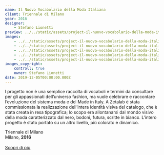 ```yaml
---
name: Il Nuovo Vocabolario della Moda Italiana
client: Triennale di Milano
year: 2016
designer:
    - Stefano Lionetti
preview: ../../static/assets/project-il-nuovo-vocabolario-della-moda-italiana-01.jpg
images:
    - ../../static/assets/project-il-nuovo-vocabolario-della-moda-italiana-01.jpg
    - ../../static/assets/project-il-nuovo-vocabolario-della-moda-italiana-02.jpg
    - ../../static/assets/project-il-nuovo-vocabolario-della-moda-italiana-03.jpg
    - ../../static/assets/project-il-nuovo-vocabolario-della-moda-italiana-04.jpg
    - ../../static/assets/project-il-nuovo-vocabolario-della-moda-italiana-05.jpg
images_copyright:
    controll: true
    owner: Stefano Lionetti
date: 2019-12-05T00:00:00.000Z
---
```


l progetto non è una semplice raccolta di vocaboli e termini da consultare per gli appassionati dell’universo fashion, ma vuole celebrare e raccontare l’evoluzione del sistema moda e del Made in Italy. A Zetalab è stata commissionata la realizzazione dell’intera identità visiva del catalogo, che è stata creata in resa tipografica; lo scopo era allontanarsi dal mondo visivo della moda caratterizzato dal nero, bodoni, futura, scritte in bianco. L’intero progetto è stato portato su un altro livello, più colorato e dinamico.

Triennale di Milano  
Milano, **2016**<br><br>
[Scopri di più](https://www.zetalab.com/il-nuovo-vocabolario-della-moda-italian/)
